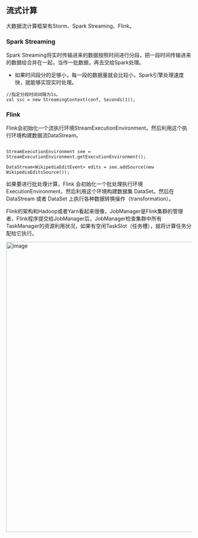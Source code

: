 ## 流式计算

大数据流计算框架有Storm、Spark Streaming、Flink。

### Spark Streaming

Spark Streaming将实时传输进来的数据按照时间进行分段，把一段时间传输进来的数据给合并在一起，当作一批数据，再去交给Spark处理。
- 如果时间段分的足够小，每一段的数据量就会比较小，Spark引擎处理速度快，就能够实现实时处理。

```
//指定分段时间间隔为1s。
val ssc = new StreamingContext(conf, Seconds(1));
```

### Flink

Flink会初始化一个流执行环境StreamExecutionEnvironment，然后利用这个执行环境构建数据流DataStream。

```

StreamExecutionEnvironment see = StreamExecutionEnvironment.getExecutionEnvironment();

DataStream<WikipediaEditEvent> edits = see.addSource(new WikipediaEditsSource());

```

如果要进行批处理计算，Flink 会初始化一个批处理执行环境 ExecutionEnvironment，然后利用这个环境构建数据集 DataSet。然后在 DataStream 或者 DataSet 上执行各种数据转换操作（transformation）。

Flink的架构和Hadoop或者Yarn看起来很像，JobManager是Flink集群的管理者，Flink程序提交给JobManager后，JobManager检查集群中所有TaskManager的资源利用状况，如果有空闲TaskSlot（任务槽），就将计算任务分配给它执行。

<img width="788" alt="image" src="https://user-images.githubusercontent.com/46979228/168446373-eb8f0ce0-283b-4628-b5a6-26e8e90a70c4.png">
